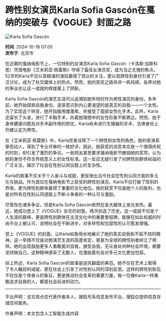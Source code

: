 # 跨性别女演员Karla Sofia Gascón在戛纳的突破与《VOGUE》封面之路

![Karla Sofia Gascón](https://cdn-ali.onemob.mobi/img/pys200X200_2.png)

**时间**: 2024-10-18 07:05  
**发布于**: 北京市  

在近期的戛纳电影节上，一位特别的女演员Karla Sofia Gascón（卡洛斯·加斯科恩）凭借电影《艾米莉亚·佩雷斯》夺得了最佳女演员奖，成为当之无愧的焦点。52岁的Karla不仅以其精湛的演技赢得了观众的关注，更以其跨性别身份引发了广泛讨论，成为了社交媒体上的热点。然而，她的获奖之路并非一帆风顺，各界对她的争议也让这一成就的辉煌蒙上了阴影。

Karla Sofia Gascón的演艺生涯可以追溯到她年轻时作为男性演员的身份。多年前，她开始探索自我身份，逐渐意识到内心更渴望的是真正的自我——一个女性。为了实现这个转变，她开始服用雌激素，并接受了面部女性化手术。此外，Karla还留长了头发，进行了丰胸手术，向着她理想中的女性形象不断靠近。然而，由于身体健康问题及对手术副作用的担忧，Karla尚未进行生殖器的手术，法律身份上仍被认定为男性。

在《艾米莉亚·佩雷斯》中，Karla完美诠释了一个跨性别女性的角色，她的表演真挚而动人，得到了专业评审的一致好评。因此，她获奖的消息本应是一个值得庆祝的时刻，却引发了激烈的争论。一些网友甚至要求戛纳电影节撤销她的奖项，认为她的身份不符合传统意义上的女性标准。这一反应无疑引发了对跨性别群体权益的广泛关注，揭示了社会在性别认同议题上的复杂性。

Karla的故事不仅关乎个人奋斗与成就，更反映出当今社会在性别认同方面的多元化与挑战。作为首位在戛纳电影节上获奖的跨性别演员，Karla不仅打破了性别的界限，更为跨性别群体赢得了重要的文化地位。她的获奖不仅是她个人的胜利，也是对所有在性别认同道路上不断斗争者的一种认可与激励。

尽管存在诸多争议，但是Karla Sofia Gascón依然在各大媒体上发光发热。最近，她成功登上了《VOGUE》杂志的封面，再次创造了历史。这一成就不仅是个人生涯的巅峰，更是跨性别群体在主流文化中的重要里程碑。能够在如此权威的时尚平台上被认可，说明社会在不断进步，对多样性和包容性的认可愈发增强。

登上《VOGUE》的封面，让Karla如鱼得水地展示了她的真实自我和不屈不挠的精神。这一举措不仅是对她演艺生涯的高度肯定，更是为全球的跨性别者树立了榜样。她的出现鼓励更多人勇敢面对自我，接受自我，无论身处何种社会环境，都要坚持做自己。这种精神感染了无数人，也激励着社会对多元文化更加包容。

综上所述，Karla Sofia Gascón的故事是逆风翻盘的典范。她不仅在艺术上取得了令人瞩目的成就，更在社会上引发了对性别认同的深刻反思。这样的跨性别影后不仅仅是个体奋斗的象征，更是推动社会变革的重要力量。每一位像Karla一样勇敢追求自我的人，都是社会前进的动力。

---

平台声明：该文观点仅代表作者本人，搜狐号系信息发布平台，搜狐仅提供信息存储空间服务。

作者声明：本文包含人工智能生成内容